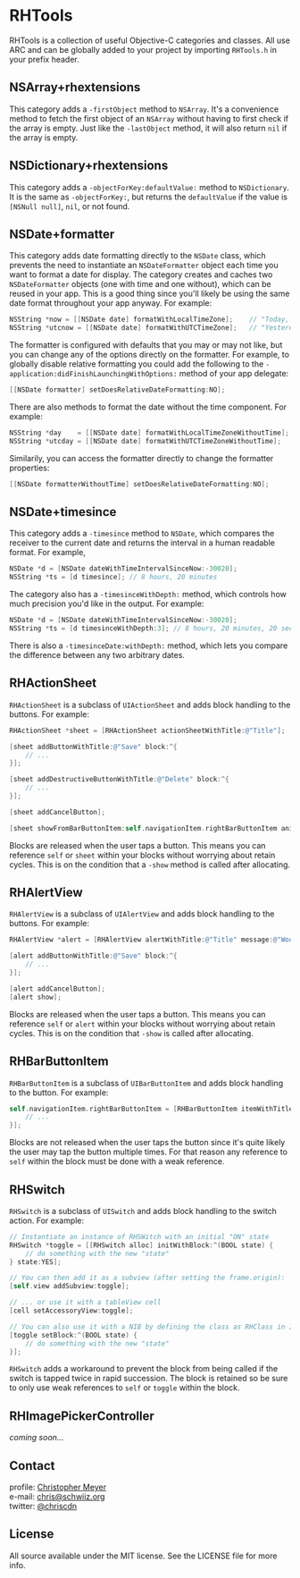 # RHTools

RHTools is a collection of useful Objective-C categories and classes.  All use ARC and can be globally added to your project by importing `RHTools.h` in your prefix header.

## NSArray+rhextensions

This category adds a `-firstObject` method to `NSArray`.  It's a convenience method to fetch the first object of an `NSArray` without having to first check if the array is empty.  Just like the `-lastObject` method, it will also return `nil` if the array is empty.

## NSDictionary+rhextensions

This category adds a `-objectForKey:defaultValue:` method to `NSDictionary`.  It is the same as `-objectForKey:`, but returns the `defaultValue` if the value is `[NSNull null]`, `nil`, or not found.

## NSDate+formatter

This category adds date formatting directly to the `NSDate` class, which prevents the need to instantiate an `NSDateFormatter` object each time you want to format a date for display.  The category creates and caches two `NSDateFormatter` objects (one with time and one without), which can be reused in your app.  This is a good thing since you'll likely be using the same date format throughout your app anyway.  For example:

``` objective-c
NSString *now = [[NSDate date] formatWithLocalTimeZone];    // "Today, 12:45 AM" (assuming GMT+2)
NSString *utcnow = [[NSDate date] formatWithUTCTimeZone];   // "Yesterday, 10:45 PM"
```

The formatter is configured with defaults that you may or may not like, but you can change any of the options directly on the formatter.  For example, to globally disable relative formatting you could add the following to the `-application:didFinishLaunchingWithOptions:` method of your app delegate:

``` objective-c
[[NSDate formatter] setDoesRelativeDateFormatting:NO];
```

There are also methods to format the date without the time component.  For example:

``` objective-c
NSString *day    = [[NSDate date] formatWithLocalTimeZoneWithoutTime];   // "Today"
NSString *utcday = [[NSDate date] formatWithUTCTimeZoneWithoutTime];     // "Yesterday" (assuming GMT+2 just after midnight)
```

Similarily, you can access the formatter directly to change the formatter properties:

``` objective-c
[[NSDate formatterWithoutTime] setDoesRelativeDateFormatting:NO];
```

## NSDate+timesince

This category adds a `-timesince` method to `NSDate`, which compares the receiver to the current date and returns the interval in a human readable format.  For example,

``` objective-c
NSDate *d = [NSDate dateWithTimeIntervalSinceNow:-30020];
NSString *ts = [d timesince]; // 8 hours, 20 minutes
```

The category also has a `-timesinceWithDepth:` method, which controls how much precision you'd like in the output.  For example:

``` objective-c
NSDate *d = [NSDate dateWithTimeIntervalSinceNow:-30020];
NSString *ts = [d timesinceWithDepth:3]; // 8 hours, 20 minutes, 20 seconds
```

There is also a `-timesinceDate:withDepth:` method, which lets you compare the difference between any two arbitrary dates.

## RHActionSheet

`RHActionSheet` is a subclass of `UIActionSheet` and adds block handling to the buttons.  For example:

``` objective-c
RHActionSheet *sheet = [RHActionSheet actionSheetWithTitle:@"Title"];

[sheet addButtonWithTitle:@"Save" block:^{
	// ...
}];

[sheet addDestructiveButtonWithTitle:@"Delete" block:^{
	// ...
}];

[sheet addCancelButton];

[sheet showFromBarButtonItem:self.navigationItem.rightBarButtonItem animated:YES];
```

Blocks are released when the user taps a button.  This means you can reference `self` or `sheet` within your blocks without worrying about retain cycles.  This is on the condition that a `-show` method is called after allocating.

## RHAlertView

`RHAlertView` is a subclass of `UIAlertView` and adds block handling to the buttons.  For example:

``` objective-c
RHAlertView *alert = [RHAlertView alertWithTitle:@"Title" message:@"Would you like to save?"];

[alert addButtonWithTitle:@"Save" block:^{
	// ...
}];

[alert addCancelButton];
[alert show];
```

Blocks are released when the user taps a button.  This means you can reference `self` or `alert` within your blocks without worrying about retain cycles.  This is on the condition that `-show` is called after allocating.

## RHBarButtonItem

`RHBarButtonItem` is a subclass of `UIBarButtonItem` and adds block handling to the button.  For example:

``` objective-c
self.navigationItem.rightBarButtonItem = [RHBarButtonItem itemWithTitle:@"Edit" block:^{
	// ...
}];
```

Blocks are not released when the user taps the button since it's quite likely the user may tap the button multiple times.  For that reason any reference to `self` within the block must be done with a weak reference.

## RHSwitch

`RHSwitch` is a subclass of `UISwitch` and adds block handling to the switch action.  For example:

``` objective-c
// Instantiate an instance of RHSWitch with an initial "ON" state
RHSwitch *toggle = [[RHSwitch alloc] initWithBlock:^(BOOL state) {
	// do something with the new "state"		
} state:YES];

// You can then add it as a subview (after setting the frame.origin):
[self.view addSubview:toggle];

// ... or use it with a tableView cell
[cell setAccessoryView:toggle];

// You can also use it with a NIB by defining the class as RHClass in Interface Builder and setting the block in viewDidLoad:
[toggle setBlock:^(BOOL state) {
	// do something with the new "state"		
}];
```

`RHSwitch` adds a workaround to prevent the block from being called if the switch is tapped twice in rapid succession.  The block is retained so be sure to only use weak references to `self` or `toggle` within the block.

## RHImagePickerController

*coming soon...*

## Contact

profile: [Christopher Meyer](https://github.com/chriscdn)  
e-mail: [chris@schwiiz.org](mailto:chris@schwiiz.org)  
twitter: [@chriscdn](http://twitter.com/chriscdn)

## License
All source available under the MIT license. See the LICENSE file for more info.